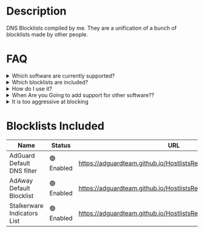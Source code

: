 # Description
DNS Blocklists compiled by me. They are a unification of a bunch of blocklists made by other people.

# FAQ
<details>
  <summary>Which software are currently supported?</summary>
  <ul>
    <p>The blocklist is currently compiled for AdGuard Home, IDK if it will work on e.g. PiHole. I guess it should work on most adblockers though.</p>
  </ul>
</details>
<details>
  <summary>Which blocklists are included?</summary>
  <ul>
    <p>Scroll down</p>
  </ul>
</details>
<details>
  <summary>How do I use it?</summary>
  <ul>
    <p>Open your AdGuard Home interface, go to Filters > DNS Blocklists, click "Add Blocklist", select "Add Custom List" and then give it the title you want and copy paste the url of the latest blocklist in this repo. Or just DuckDuckGo it for more info.</p>
  </ul>
</details>
<details>
  <summary>When Are you Going to add support for other software??</summary>
  <ul>
    <p>When I have enough time. But you can always fork this repo and do it yourself.</p>
  </ul>
</details>
<details>
  <summary>It is too aggressive at blocking</summary>
  <ul>
    <p>I am working on that right now.</p>
  </ul>
</details>

# Blocklists Included
| Name | Status | URL |
|------|-------|------|
| AdGuard Default DNS filter | 🟢 Enabled | https://adguardteam.github.io/HostlistsRegistry/assets/filter_1.txt |
| AdAway Default Blocklist | 🟢 Enabled | https://adguardteam.github.io/HostlistsRegistry/assets/filter_2.txt |
| Stalkerware Indicators List | 🟢 Enabled | https://adguardteam.github.io/HostlistsRegistry/assets/filter_31.txt |


